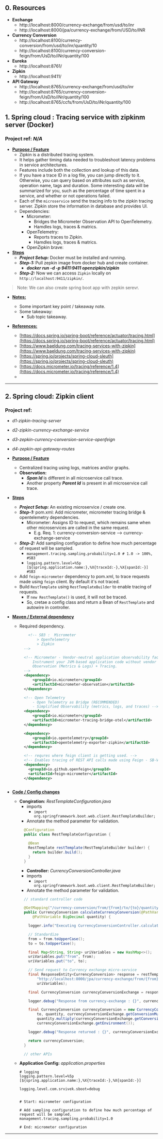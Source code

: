 ## 0. Resources
- **Exchange**
  - http://localhost:8000/currency-exchange/from/usd/to/inr
  - http://localhost:8000/jpa/currency-exchange/from/USD/to/INR
- **Currency Conversion**
  - http://localhost:8100/currency-conversion/from/usd/to/inr/quantity/10
  - http://localhost:8100/currency-conversion-feign/from/UsD/to/iNr/quantity/100
- **Eureka**
  - http://localhost:8761/
- **Zipkin**
  - http://localhost:9411/
- **API Gateway**
  - http://localhost:8765/currency-exchange/from/usd/to/inr
  - http://localhost:8765/currency-conversion-feign/from/UsD/to/iNr/quantity/100
  - http://localhost:8765/ccfs/from/UsD/to/iNr/quantity/100


## 1. Spring cloud : Tracing service with zipkinm server (Docker)
### Project ref: *N/A*
- **<ins>Purpose / Feature</ins>**
  - Zipkin⁠ is a distributed tracing system. 
  - It helps gather timing data needed to troubleshoot latency problems in service architectures.
  - Features include both the collection and lookup of this data.
  - If you have a trace ID in a log file, you can jump directly to it. Otherwise, you can query based on attributes such as service, operation name, tags and duration. Some interesting data will be summarized for you, such as the percentage of time spent in a service, and whether or not operations failed.
  - Each of the `microservice` send the tracing info to the zipkin tracing server. Zipkin store the information in database and provides UI.
  - Dependencies:
      - Micrometer:  
        - Bridges the Micrometer Observation API to OpenTelemetry.
        - Hamdles logs, traces & matrics.
      - OpenTelemetry: 
        - Reports traces to Zipkin.
        - Hamdles logs, traces & matrics.
      - OpenZipkin brave: 
- **<ins>Steps</ins>**
  - ***Project Setup:*** Docker must be installed and running.
  - ***Step-1:*** Pull zepkin image from docker hub and create container.
    - ***docker run -d -p 9411:9411 openzipkin/zipkin***
  - ***Step-2:*** Now we can access `Zipkin` locally on `http://localhost:9411/zipkin/`.

> Note: We can also create spring boot app with zepkin serevr.

- **<ins>Notes:</ins>**
  - Some important key point / takeaway note.
  - Some takeaway:
    - Sub topic takeaway.

- **<ins>References:</ins>**
  - [https://docs.spring.io/spring-boot/reference/actuator/tracing.html](https://docs.spring.io/spring-boot/reference/actuator/tracing.html)
  - [https://www.baeldung.com/tracing-services-with-zipkin](https://www.baeldung.com/tracing-services-with-zipkin)
  - [https://spring.io/projects/spring-cloud-sleuth](https://spring.io/projects/spring-cloud-sleuth)
  - [https://docs.micrometer.io/tracing/reference/1.4](https://docs.micrometer.io/tracing/reference/1.4)
  - 
---

## 2. Spring cloud: Zipkin client
### Project ref: 
  - *d1-zipkin-tracing-server*
  - *d2-zipkin-currency-exchange-service*
  - *d3-zepkin-currency-conversion-service-openfeign*
  - *d4-zepkin-api-gateway-routes*

- **<ins>Purpose / Feature</ins>**
  - Centralized tracing using logs, matrices and/or graphs.
  - **Observation:** 
    - ***Span Id*** is different in all microservice call trace.
    - Another property ***Parent Id*** is present in all microservice call trace.
- **<ins>Steps</ins>**
  - ***Project Setup:*** An existing microservice / create one.
  - ***Step-1:*** pom.xml: Add micrometer, micrometer tracing bridge & opentelemetry dependencies.
    - Micrometer: Assigns ID to request, which remains same when other microservices are called in the same request. 
      - E.g. Req. 1: currency-conversion-service --> currency-exchange-service 
  - ***Step-2:*** Add sampling configuration to define how much percentage of request will be sampled.
    - `management.tracing.sampling.probability=1.0 # 1.0 -> 100%,  #SB3 `
    - `logging.pattern.level=%5p [${spring.application.name:},%X{traceId:-},%X{spanId:-}] #SB3`
  - Add `feign-micrometer` dependency to pom.xml, to trace requests made using `feign` client. By default it's not traced.
  - Build `RestTemplate` using `RestTemplateBuilder` to enable tracing of requests.
    - If `new RestTemplate()` is used, it will not be traced.
    - So, cretae a config class and return a Bean of `RestTemplate` and autowire in controller.
- **<ins>Maven / External dependency</ins>**
  - Required dependency.
 	```xml
    	<!-- SB3 :  Micrometer 
            > OpenTelemetry 
            > Zipkin 
      -->

      <!-- Micrometer - Vendor-neutral application observability facade. 
          Instrument your JVM-based application code without vendor lock-in.  
          Observation (Metrics & Logs) + Tracing.
      -->
      <dependency>
          <groupId>io.micrometer</groupId>
          <artifactId>micrometer-observation</artifactId>
      </dependency>

      <!-- Open Telemetry
          - Open Telemetry as Bridge (RECOMMENDED)
          - Simplified Observability (metrics, logs, and traces) -->
      <dependency>
          <groupId>io.micrometer</groupId>
          <artifactId>micrometer-tracing-bridge-otel</artifactId>
      </dependency>

      <dependency>
          <groupId>io.opentelemetry</groupId>
          <artifactId>opentelemetry-exporter-zipkin</artifactId>
      </dependency>

      <!-- requres where feign client is getting used. -->
      <!-- Enables tracing of REST API calls made using Feign - SB-V3 ONLY-->
      <dependency>
        <groupId>io.github.openfeign</groupId>
        <artifactId>feign-micrometer</artifactId>
      </dependency>
      
- **<ins>Code / Config changes</ins>**
  - **Congiration:** *RestTemplateConfiguration.java*
    - imports
      - `import org.springframework.boot.web.client.RestTemplateBuilder;`
    - Annotate the method parameter for validation.
	```java
      @Configuration
      public class RestTemplateConfiguration {

        @Bean
        RestTemplate restTemplate(RestTemplateBuilder builder) {
          return builder.build();
        }
      }
	```
    - **Controller:** *CurrencyConversionController.java*
    - imports
      - `import org.springframework.boot.web.client.RestTemplateBuilder;`
    - Annotate the method parameter for validation.
	```java
      // standard controller code

      @GetMapping("/currency-conversion/from/{from}/to/{to}/quantity/{quantity}")
      public CurrencyConversion calculateCurrencyConversion(@PathVariable String from, @PathVariable String to,
          @PathVariable BigDecimal quantity) {

        logger.info("Executing CurrencyConversionController.calculateCurrencyConversion(..) API.");

        // Standardize
        from = from.toUpperCase();
        to = to.toUpperCase();

        final Map<String, String> uriVariables = new HashMap<>();
        uriVariables.put("from", from);
        uriVariables.put("to", to);

        // Send request to Currency exchange micro-service
        final ResponseEntity<CurrencyConversion> response = restTemplate.getForEntity(
            "http://localhost:8000/jpa/currency-exchange/from/{from}/to/{to}", CurrencyConversion.class,
            uriVariables);

        final CurrencyConversion currencyConversionExchange = response.getBody();

        logger.debug("Response from currency-exchange : {}", currencyConversionExchange);

        final CurrencyConversion currencyConversion = new CurrencyConversion(currencyConversionExchange.getId(), from,
            to, quantity, currencyConversionExchange.getConversionMultiples(),
            quantity.multiply(currencyConversionExchange.getConversionMultiples()),
            currencyConversionExchange.getEnvironment());

        logger.debug("Response returned : {}", currencyConversionExchange);

        return currencyConversion;
      }

      // other APIs
	```
  - **Application Config:** *application.properties*
	```properties
    # logging
    logging.pattern.level=%5p [${spring.application.name:},%X{traceId:-},%X{spanId:-}]

    logging.level.com.srvivek.sboot=debug


    # Start: micrometer configuration

    # Add sampling configuration to define how much percentage of request will be sampled.
    management.tracing.sampling.probability=1.0

    # End: micrometer configuration
	```
---

